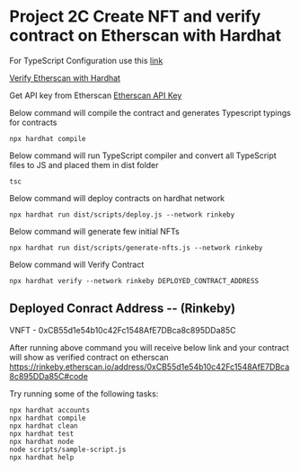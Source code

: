 # Project 2C Create NFT and verify contract on Etherscan with Hardhat

For TypeScript Configuration use this [link](https://hardhat.org/guides/typescript.html)

[Verify Etherscan with Hardhat](https://hardhat.org/plugins/nomiclabs-hardhat-etherscan.html)

Get API key from Etherscan
[Etherscan API Key](https://docs.etherscan.io/getting-started/viewing-api-usage-statistics)

Below command will compile the contract and generates Typescript typings for contracts
```shell
npx hardhat compile
```

Below command will run TypeScript compiler and convert all TypeScript files to JS and placed them in dist folder
```shell
tsc
```

Below command will deploy contracts on hardhat network
```shell
npx hardhat run dist/scripts/deploy.js --network rinkeby
```

Below command will generate few initial NFTs
```shell
npx hardhat run dist/scripts/generate-nfts.js --network rinkeby
```

Below command will Verify Contract
```shell
npx hardhat verify --network rinkeby DEPLOYED_CONTRACT_ADDRESS
```

## Deployed Conract Address -- (Rinkeby)
VNFT - 0xCB55d1e54b10c42Fc1548AfE7DBca8c895DDa85C

After running above command you will receive below link and your contract will show as verified contract on etherscan
https://rinkeby.etherscan.io/address/0xCB55d1e54b10c42Fc1548AfE7DBca8c895DDa85C#code


Try running some of the following tasks:

```shell
npx hardhat accounts
npx hardhat compile
npx hardhat clean
npx hardhat test
npx hardhat node
node scripts/sample-script.js
npx hardhat help
```
